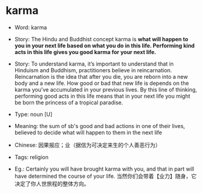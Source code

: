 # karma

- Word: karma
- Story: The Hindu and Buddhist concept karma is **what will happen to you in your next life based on what you do in this life. Performing kind acts in this life gives you good karma for your next life.**
- Story: To understand karma, it’s important to understand that in Hinduism and Buddhism, practitioners believe in reincarnation. Reincarnation is the idea that after you die, you are reborn into a new body and a new life. How good or bad that new life is depends on the karma you’ve accumulated in your previous lives. By this line of thinking, performing good acts in this life means that in your next life you might be born the princess of a tropical paradise.

- Type: noun [U]
- Meaning: the sum of sb's good and bad actions in one of their lives, believed to decide what will happen to them in the next life
- Chinese: 因果报应；业（据信为可决定来生的个人善恶行为）
- Tags: religion
- Eg.: Certainly you will have brought karma with you, and that in part will have determined the course of your life. 当然你们会带着【业力】随身，它决定了你人世旅程的整体方向。

